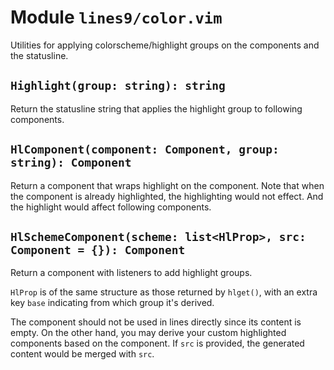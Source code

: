 # Module `lines9/color.vim`

Utilities for applying colorscheme/highlight groups on the components and the statusline.

## `Highlight(group: string): string`

Return the statusline string that applies the highlight group to following components.

## `HlComponent(component: Component, group: string): Component`

Return a component that wraps highlight on the component.
Note that when the component is already highlighted, the highlighting would not effect.
And the highlight would affect following components.

## `HlSchemeComponent(scheme: list<HlProp>, src: Component = {}): Component`

Return a component with listeners to add highlight groups.

`HlProp` is of the same structure as those returned by `hlget()`,
with an extra key `base` indicating from which group it's derived.

The component should not be used in lines directly since its content is empty.
On the other hand, you may derive your custom highlighted components based on the component.
If `src` is provided, the generated content would be merged with `src`.

